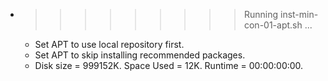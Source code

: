 * >>>>>>>>> Running inst-min-con-01-apt.sh ...
  * Set APT to use local repository first.
  * Set APT to skip installing recommended packages.
  * Disk size = 999152K. Space Used = 12K. Runtime = 00:00:00:00.
